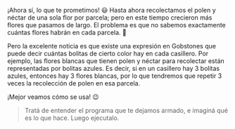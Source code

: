 <gs-attire
  attire-url="https://raw.githubusercontent.com/MumukiProject/mumuki-guia-gobstones-practica-repeticion-simple-kids/master/assets/attires/config.json">
</gs-attire>
<gs-toolbox toolbox-url="https://raw.githubusercontent.com/MumukiProject/mumuki-guia-gobstones-practica-repeticion-simple-kids/master/assets/toolbox_1553782441764.xml"></gs-toolbox>

¡Ahora sí, lo que te prometimos! :smiley: Hasta ahora recolectamos el polen y néctar de una sola flor por parcela; pero en este tiempo crecieron más flores que pasamos de largo. El problema es que no sabemos exactamente cuántas flores habrán en cada parcela. :bow:

Pero la excelente noticia es que existe una expresión en Gobstones que puede decir cuántas bolitas de cierto color hay en cada casillero. Por ejemplo, las flores blancas que tienen polen y néctar para recolectar están representadas por bolitas azules. Es decir, si en un casillero hay 3 bolitas azules, entonces hay 3 flores blancas, por lo que tendremos que repetir 3 veces la recolección de polen en esa parcela. 

¡Mejor veamos cómo se usa! :wink:

> Tratá de entender el programa que te dejamos armado, e imaginá qué es lo que hace. Luego ejecutalo.
